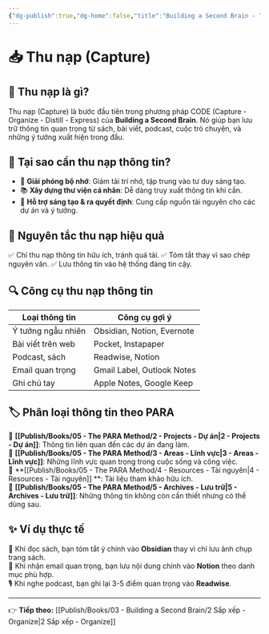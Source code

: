 ```yaml
---
{"dg-publish":true,"dg-home":false,"title":"Building a Second Brain - Thiết lập bộ não thứ hai","date":"2025-01-31","tags":["sach","sach/building-second-brain"],"dg-path":"Books/03 - Building a Second Brain/1 Thu nạp - Capture.md","permalink":"/books/03-building-a-second-brain/1-thu-nap-capture/","dgPassFrontmatter":true,"updated":"2025-02-23T08:13:56.268+07:00"}
---
```



# 📥 Thu nạp (Capture)

## 🔹 Thu nạp là gì?
Thu nạp (Capture) là bước đầu tiên trong phương pháp CODE (Capture - Organize - Distill - Express) của **Building a Second Brain**. Nó giúp bạn lưu trữ thông tin quan trọng từ sách, bài viết, podcast, cuộc trò chuyện, và những ý tưởng xuất hiện trong đầu.

## 🎯 Tại sao cần thu nạp thông tin?
- 🧠 **Giải phóng bộ nhớ**: Giảm tải trí nhớ, tập trung vào tư duy sáng tạo.
- 📚 **Xây dựng thư viện cá nhân**: Dễ dàng truy xuất thông tin khi cần.
- 🚀 **Hỗ trợ sáng tạo & ra quyết định**: Cung cấp nguồn tài nguyên cho các dự án và ý tưởng.

## 📌 Nguyên tắc thu nạp hiệu quả
✅ Chỉ thu nạp thông tin hữu ích, tránh quá tải.
✅ Tóm tắt thay vì sao chép nguyên văn.
✅ Lưu thông tin vào hệ thống đáng tin cậy.

## 🔍 Công cụ thu nạp thông tin
| Loại thông tin | Công cụ gợi ý |
|---------------|-------------|
| Ý tưởng ngẫu nhiên | Obsidian, Notion, Evernote |
| Bài viết trên web | Pocket, Instapaper |
| Podcast, sách | Readwise, Notion |
| Email quan trọng | Gmail Label, Outlook Notes |
| Ghi chú tay | Apple Notes, Google Keep |

## 🏷️ Phân loại thông tin theo PARA
📂 **[[Publish/Books/05 - The PARA Method/2 - Projects - Dự án\|2 - Projects - Dự án]]**: Thông tin liên quan đến các dự án đang làm.  
📂 **[[Publish/Books/05 - The PARA Method/3 - Areas - Lĩnh vực\|3 - Areas - Lĩnh vực]]**: Những lĩnh vực quan trọng trong cuộc sống và công việc.  
📂 **[[Publish/Books/05 - The PARA Method/4 - Resources - Tài nguyên\|4 - Resources - Tài nguyên]] **: Tài liệu tham khảo hữu ích.  
📂 **[[Publish/Books/05 - The PARA Method/5 - Archives - Lưu trữ\|5 - Archives - Lưu trữ]]**: Những thông tin không còn cần thiết nhưng có thể dùng sau.

## ✨ Ví dụ thực tế
📖 Khi đọc sách, bạn tóm tắt ý chính vào **Obsidian** thay vì chỉ lưu ảnh chụp trang sách.  
📩 Khi nhận email quan trọng, bạn lưu nội dung chính vào **Notion** theo danh mục phù hợp.  
🎙 Khi nghe podcast, bạn ghi lại 3-5 điểm quan trọng vào **Readwise**.

---
👉 **Tiếp theo:** [[Publish/Books/03 - Building a Second Brain/2 Sắp xếp - Organize\|2 Sắp xếp - Organize]]
